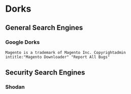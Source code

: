 # Dorks

## General Search Engines

### Google Dorks

```
Magento is a trademark of Magento Inc. Copyrightadmin
intitle:"Magento Downloader" "Report All Bugs"
```

## Security Search Engines

### Shodan

```

```